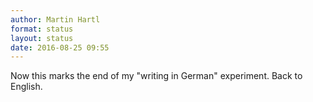 ```yaml
---
author: Martin Hartl
format: status
layout: status
date: 2016-08-25 09:55
---
```


Now this marks the end of my "writing in German" experiment. Back to English.